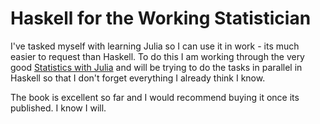 # Haskell for the Working Statistician

I've tasked myself with learning Julia so I can use it in work - its much easier to request than Haskell. To do this I am working through the very good [Statistics with Julia](https://people.smp.uq.edu.au/YoniNazarathy/julia-stats/StatisticsWithJulia.pdf) and will be trying to do the tasks in parallel in Haskell so that I don't forget everything I already think I know.

The book is excellent so far and I would recommend buying it once its published. I know I will. 
